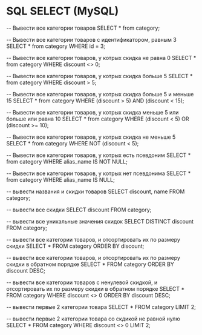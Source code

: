 # SQL SELECT    (MySQL)

-- Вывести все категории товаров
SELECT * from category;

-- Вывести все категории товаров с идентификатором, равным 3
SELECT * from category 
WHERE id = 3;

-- Вывести все категории товаров, у котрых скидка не равна 0
SELECT * from category 
WHERE discount <> 0;

-- Вывести все категории товаров, у котрых скидка больше 5 
SELECT * from category 
WHERE discount > 5;

-- Вывести все категории товаров, у котрых скидка больше 5 и меньше 15
SELECT * from category 
WHERE (discount > 5) AND (discount < 15);

-- Вывести все категории товаров, у котрых скидка меньше 5 или больше или равна 10
SELECT * from category 
WHERE (discount < 5) OR (discount >= 10);

-- Вывести все категории товаров, у котрых скидка не меньше 5
SELECT * from category 
WHERE NOT (discount < 5);

-- Вывести все категории товаров, у котрых есть псевдоним
SELECT * from category 
WHERE alias_name IS NOT NULL;

-- Вывести все категории товаров, у котрых нет псевдонима
SELECT * from category 
WHERE  alias_name IS NULL;


-- вывести названия и скидки товаров
SELECT discount, name  FROM category;

-- вывести все скидки
SELECT discount FROM category;


-- вывести все уникальные значения скидок
SELECT DISTINCT discount FROM category;


-- вывести все категории товаров, и отсортировать их по размеру скидки
SELECT * FROM category 
ORDER BY discount;

-- вывести все категории товаров, и отсортировать их по размеру скидки в обратном порядке
SELECT * FROM category 
ORDER BY discount DESC;

-- вывести все категории товаров с ненулевой скидкой, и отсортировать их по размеру скидки в обратном порядке
SELECT * FROM category 
WHERE discount <> 0 
ORDER BY discount DESC;

-- вывести первые 2 категории товара
SELECT * FROM category LIMIT 2;

-- вывести первые 2 категории товара со скдикой не равной нулю
SELECT * FROM category 
WHERE discount <> 0 LIMIT 2;



